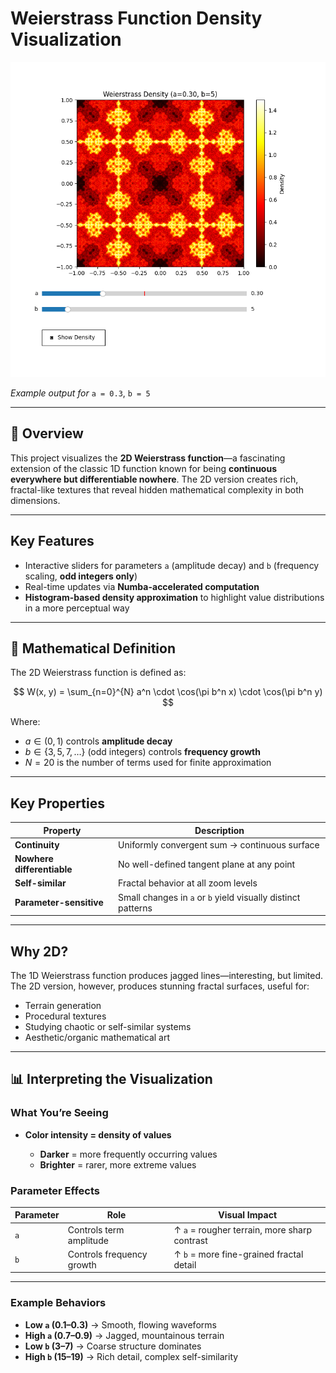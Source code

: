 # Weierstrass Function Density Visualization

![Weierstrass Fractal](fractal_1.png)

*Example output for* `a = 0.3`, `b = 5`

---

## 📌 Overview

This project visualizes the **2D Weierstrass function**—a fascinating extension of the classic 1D function known for being **continuous everywhere but differentiable nowhere**. The 2D version creates rich, fractal-like textures that reveal hidden mathematical complexity in both dimensions.

---

## Key Features

* Interactive sliders for parameters `a` (amplitude decay) and `b` (frequency scaling, **odd integers only**)
* Real-time updates via **Numba-accelerated computation**
* **Histogram-based density approximation** to highlight value distributions in a more perceptual way

---

## 📐 Mathematical Definition

The 2D Weierstrass function is defined as:

$$
W(x, y) = \sum_{n=0}^{N} a^n \cdot \cos(\pi b^n x) \cdot \cos(\pi b^n y)
$$

Where:

* $a \in (0,1)$ controls **amplitude decay**
* $b \in \{3, 5, 7, \dots\}$ (odd integers) controls **frequency growth**
* $N = 20$ is the number of terms used for finite approximation

---

## Key Properties

| Property                   | Description                                                  |
| -------------------------- | ------------------------------------------------------------ |
| **Continuity**             | Uniformly convergent sum → continuous surface                |
| **Nowhere differentiable** | No well-defined tangent plane at any point                   |
| **Self-similar**           | Fractal behavior at all zoom levels                          |
| **Parameter-sensitive**    | Small changes in `a` or `b` yield visually distinct patterns |

---

## Why 2D?

The 1D Weierstrass function produces jagged lines—interesting, but limited. The 2D version, however, produces stunning fractal surfaces, useful for:

* Terrain generation
* Procedural textures
* Studying chaotic or self-similar systems
* Aesthetic/organic mathematical art

---

## 📊 Interpreting the Visualization

### What You’re Seeing

* **Color intensity = density of values**

  * **Darker** = more frequently occurring values
  * **Brighter** = rarer, more extreme values

### Parameter Effects

| Parameter | Role                      | Visual Impact                                |
| --------- | ------------------------- | -------------------------------------------- |
| `a`       | Controls term amplitude   | ↑ `a` = rougher terrain, more sharp contrast |
| `b`       | Controls frequency growth | ↑ `b` = more fine-grained fractal detail     |

---

### Example Behaviors

* **Low `a` (0.1–0.3)** → Smooth, flowing waveforms
* **High `a` (0.7–0.9)** → Jagged, mountainous terrain
* **Low `b` (3–7)** → Coarse structure dominates
* **High `b` (15–19)** → Rich detail, complex self-similarity
